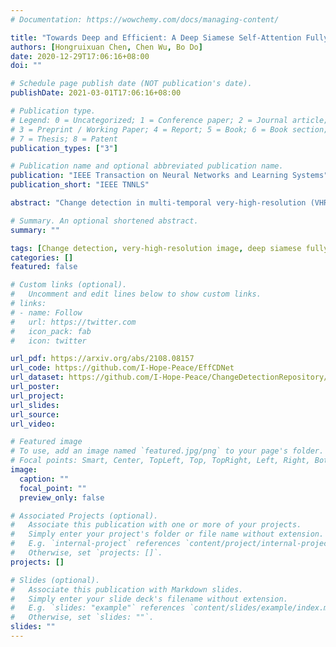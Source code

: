 ```yaml
---
# Documentation: https://wowchemy.com/docs/managing-content/

title: "Towards Deep and Efficient: A Deep Siamese Self-Attention Fully Efficient Convolutional Network for Change Detection in VHR Images"
authors: [Hongruixuan Chen, Chen Wu, Bo Do]
date: 2020-12-29T17:06:16+08:00
doi: ""

# Schedule page publish date (NOT publication's date).
publishDate: 2021-03-01T17:06:16+08:00

# Publication type.
# Legend: 0 = Uncategorized; 1 = Conference paper; 2 = Journal article;
# 3 = Preprint / Working Paper; 4 = Report; 5 = Book; 6 = Book section;
# 7 = Thesis; 8 = Patent
publication_types: ["3"]

# Publication name and optional abbreviated publication name.
publication: "IEEE Transaction on Neural Networks and Learning Systems"
publication_short: "IEEE TNNLS"

abstract: "Change detection in multi-temporal very-high-resolution (VHR) images plays a significant role in facilitating the understanding of the relationships and interactions between human activities and the natural environment. Recently, fully convolutional networks (FCNs) have attracted widespread attention in the change detection field. In pursuit of better change detection performance, it has become a tendency to design deeper and more complicated FCNs, which inevitably brings about huge numbers of parameters and an unbearable computational burden. With the goal of designing a quite deep architecture to obtain more precise change detection results while simultaneously decreasing parameter numbers to improve efficiency, in this work, we present a very deep and efficient change detection network, entitled EffCDNet. In EffCDNet, to reduce the numerous parameters associated with deep architecture, an efficient convolution consisting of depth-wise convolution and group convolution with a channel shuffle mechanism is introduced to replace standard convolutional layers. In terms of the specific network architecture, EffCDNet does not use mainstream UNet-like architecture, but rather adopts another type of architecture with a very deep encoder and a lightweight decoder. In the very deep encoder, two very deep siamese streams stacked by efficient convolution first extract two highly representative and informative feature maps from input image-pairs. By performing a subtraction operation on two deep feature maps, a difference feature map containing rich change information is produced. Subsequently, an efficient atrous spatial pyramid pooling (EASPP) module is designed to capture multi-scale change information. In the lightweight decoder, a recurrent criss-cross self-attention (RCCA) module is applied to efficiently utilize non-local similar feature representations to enhance discriminability for each pixel, thus effectively separating the changed and unchanged regions. Moreover, to tackle the optimization problem in confused pixels, two novel loss functions based on information entropy are presented. On two challenging open change detection datasets, our approach outperforms other state-of-the-art FCN-based methods in terms of both visual interpretation and accuracy assessment, with only benchmark-level parameter numbers and quite low computational overhead, thereby demonstrating its effectiveness, superiority, and potential."

# Summary. An optional shortened abstract.
summary: ""

tags: [Change detection, very-high-resolution image, deep siamese fully convolutional network, efficient convolution, self-attention mechanism, information entropy]
categories: []
featured: false

# Custom links (optional).
#   Uncomment and edit lines below to show custom links.
# links:
# - name: Follow
#   url: https://twitter.com
#   icon_pack: fab
#   icon: twitter

url_pdf: https://arxiv.org/abs/2108.08157
url_code: https://github.com/I-Hope-Peace/EffCDNet
url_dataset: https://github.com/I-Hope-Peace/ChangeDetectionRepository/tree/master/Dataset
url_poster:
url_project:
url_slides:
url_source:
url_video:

# Featured image
# To use, add an image named `featured.jpg/png` to your page's folder. 
# Focal points: Smart, Center, TopLeft, Top, TopRight, Left, Right, BottomLeft, Bottom, BottomRight.
image:
  caption: ""
  focal_point: ""
  preview_only: false

# Associated Projects (optional).
#   Associate this publication with one or more of your projects.
#   Simply enter your project's folder or file name without extension.
#   E.g. `internal-project` references `content/project/internal-project/index.md`.
#   Otherwise, set `projects: []`.
projects: []

# Slides (optional).
#   Associate this publication with Markdown slides.
#   Simply enter your slide deck's filename without extension.
#   E.g. `slides: "example"` references `content/slides/example/index.md`.
#   Otherwise, set `slides: ""`.
slides: ""
---
```

